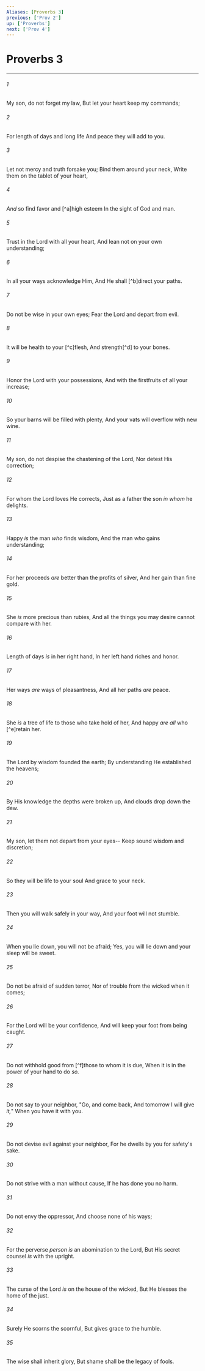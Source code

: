 ```yaml
---
Aliases: [Proverbs 3]
previous: ['Prov 2']
up: ['Proverbs']
next: ['Prov 4']
---
```

# Proverbs 3

***


###### 1 
My son, do not forget my law, But let your heart keep my commands; 

###### 2 
For length of days and long life And peace they will add to you. 

###### 3 
Let not mercy and truth forsake you; Bind them around your neck, Write them on the tablet of your heart, 

###### 4 
_And_ so find favor and [^a]high esteem In the sight of God and man. 

###### 5 
Trust in the Lord with all your heart, And lean not on your own understanding; 

###### 6 
In all your ways acknowledge Him, And He shall [^b]direct your paths. 

###### 7 
Do not be wise in your own eyes; Fear the Lord and depart from evil. 

###### 8 
It will be health to your [^c]flesh, And strength[^d] to your bones. 

###### 9 
Honor the Lord with your possessions, And with the firstfruits of all your increase; 

###### 10 
So your barns will be filled with plenty, And your vats will overflow with new wine. 

###### 11 
My son, do not despise the chastening of the Lord, Nor detest His correction; 

###### 12 
For whom the Lord loves He corrects, Just as a father the son _in whom_ he delights. 

###### 13 
Happy _is_ the man _who_ finds wisdom, And the man _who_ gains understanding; 

###### 14 
For her proceeds _are_ better than the profits of silver, And her gain than fine gold. 

###### 15 
She _is_ more precious than rubies, And all the things you may desire cannot compare with her. 

###### 16 
Length of days _is_ in her right hand, In her left hand riches and honor. 

###### 17 
Her ways _are_ ways of pleasantness, And all her paths _are_ peace. 

###### 18 
She _is_ a tree of life to those who take hold of her, And happy _are all_ who [^e]retain her. 

###### 19 
The Lord by wisdom founded the earth; By understanding He established the heavens; 

###### 20 
By His knowledge the depths were broken up, And clouds drop down the dew. 

###### 21 
My son, let them not depart from your eyes-- Keep sound wisdom and discretion; 

###### 22 
So they will be life to your soul And grace to your neck. 

###### 23 
Then you will walk safely in your way, And your foot will not stumble. 

###### 24 
When you lie down, you will not be afraid; Yes, you will lie down and your sleep will be sweet. 

###### 25 
Do not be afraid of sudden terror, Nor of trouble from the wicked when it comes; 

###### 26 
For the Lord will be your confidence, And will keep your foot from being caught. 

###### 27 
Do not withhold good from [^f]those to whom it is due, When it is in the power of your hand to do _so._ 

###### 28 
Do not say to your neighbor, "Go, and come back, And tomorrow I will give _it,_" When you have it with you. 

###### 29 
Do not devise evil against your neighbor, For he dwells by you for safety's sake. 

###### 30 
Do not strive with a man without cause, If he has done you no harm. 

###### 31 
Do not envy the oppressor, And choose none of his ways; 

###### 32 
For the perverse _person is_ an abomination to the Lord, But His secret counsel _is_ with the upright. 

###### 33 
The curse of the Lord _is_ on the house of the wicked, But He blesses the home of the just. 

###### 34 
Surely He scorns the scornful, But gives grace to the humble. 

###### 35 
The wise shall inherit glory, But shame shall be the legacy of fools.
